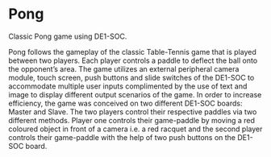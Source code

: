 # Pong
Classic Pong game using DE1-SOC.

Pong follows the gameplay of the classic Table-Tennis game that is played between two players. Each player controls a paddle to deflect the ball onto the opponent’s area. The game utilizes an external peripheral camera module, touch screen, push buttons and slide switches of the DE1-SOC to accommodate multiple user inputs complimented by the use of text and image to display different output scenarios of the game. In order to increase efficiency, the game was conceived on two different DE1-SOC boards: Master and Slave. The two players control their respective paddles via two different methods. Player one controls their game-paddle by moving a red coloured object in front of a camera i.e. a red racquet and the second player controls their game-paddle with the help of two push buttons on the DE1-SOC board. 
